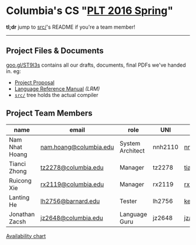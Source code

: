 # Columbia's CS "[PLT 2016 Spring](http://www.cs.columbia.edu/~sedwards/classes/2016/4115-spring/index.html)"

**tl;dr** jump to [src/]()'s README if you're a team member!

---

## Project Files & Documents

[goo.gl/ST9I3s](https://goo.gl/ST9I3s) contains all our drafts, documents, final
PDFs we've handed in. eg:
- [Project Proposal](https://drive.google.com/file/d/1vwV6nNTylikhsjUWWYB0BBrInuwZ4OZ5WZyC11K7jYePCuM8EMZ8WPW4motcqm5cziZKHFPD7UtOvflY/view)
- [Language Reference Manual](https://github.com/rxie25/PLT2016Spring/blob/master/notes/language-reference-manual.md) _(LRM)_
- [`src/`](/src/) tree holds the actual compiler

## Project Team Members

| name | email | role | UNI | github
|------|-------|--------|-----|--------
| Nam Nhat Hoang | nam.hoang@columbia.edu | System Architect | nnh2110 | [nnhoang](https://github.com/nnhoang)
| Tianci Zhong   | tz2278@columbia.edu    | Manager          | tz2278  | [tiancizhong](https://github.com/tiancizhong)
| Ruicong Xie    | rx2119@columbia.edu    | Manager          | rx2119  | [rxie25](https://github.com/rxie25)
| Lanting He     | lh2756@barnard.edu     | Tester           | lh2756  | [kekeleila](https://github.com/kekeleila)
| Jonathan Zacsh | jz2648@columbia.edu    | Language Guru    | jz2648  | [jzacsh](https://github.com/jzacsh)

[Availability chart](http://www.when2meet.com/?4146526­JMFYKY)
